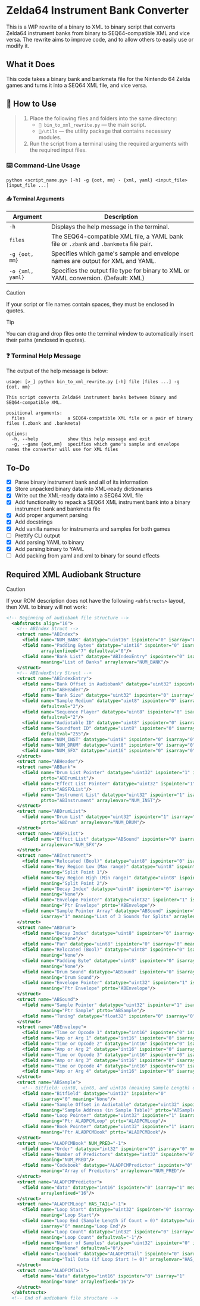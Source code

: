 # Zelda64 Instrument Bank Converter
This is a WIP rewrite of a binary to XML to binary script that converts Zelda64 instrument banks from binary to SEQ64-compatible XML and vice versa. The rewrite aims to improve code, and to allow others to easily use or modify it.

## What it Does
This code takes a binary bank and bankmeta file for the Nintendo 64 Zelda games and turns it into a SEQ64 XML file, and vice versa.

## 🔧 How to Use
> 1. Place the following files and folders into the same directory:
>    - `📄 bin_to_xml_rewrite.py` — the main script.
>    - `📁/utils` — the utility package that contains necessary modules.
> 2. Run the script from a terminal using the required arguments with the required input files.

### ⌨️ Command-Line Usage
```
python <script_name.py> [-h] -g {oot, mm} - {xml, yaml} <input_file> [input_file ...]
```

#### 📥 Terminal Arguments
| Argument | Description |
| --- | --- |
| `-h` | Displays the help message in the terminal. |
| `files` | The SEQ64-compatible XML file, a YAML bank file or `.zbank` and `.bankmeta` file pair. |
| `-g {oot, mm}` | Specifies which game's sample and envelope names are output for XML and YAML. |
| `-o {xml, yaml}` | Specifies the output file type for binary to XML or YAML conversion. (Default: XML) |

> [!CAUTION]
> If your script or file names contain spaces, they must be enclosed in quotes.

> [!TIP]
> You can drag and drop files onto the terminal window to automatically insert their paths (enclosed in quotes).

### ❓ Terminal Help Message
The output of the help message is below:
```
usage: [>_] python bin_to_xml_rewrite.py [-h] file [files ...] -g {oot, mm}

This script converts Zelda64 instrument banks between binary and SEQ64-compatible XML.

positional arguments:
  files                a SEQ64-compatible XML file or a pair of binary files (.zbank and .bankmeta)

options:
  -h, --help           show this help message and exit
  -g, --game {oot,mm}  specifies which game's sample and envelope names the converter will use for XML files
```

## To-Do
- [x] Parse binary instrument bank and all of its information
- [x] Store unpacked binary data into XML-ready dictionaries
- [x] Write out the XML-ready data into a SEQ64 XML file
- [x] Add functionality to repack a SEQ64 XML instrument bank into a binary instrument bank and bankmeta file
- [x] Add proper argument parsing
- [x] Add docstrings
- [x] Add vanilla names for instruments and samples for both games
- [ ] Prettify CLI output
- [x] Add parsing YAML to binary
- [x] Add parsing binary to YAML
- [ ] Add packing from yaml and xml to binary for sound effects

## Required XML Audiobank Structure
> [!CAUTION]
> If your ROM description does not have the following `<abfstructs>` layout, then XML to binary will not work:
```xml
<!-- Beginning of audiobank file structure -->
  <abfstructs align="16">
    <!-- ABIndex Struct -->
    <struct name="ABIndex">
      <field name="NUM_BANK" datatype="uint16" ispointer="0" isarray="0" meaning="NUM_BANK"/>
      <field name="Padding Bytes" datatype="uint16" ispointer="0" isarray="1" meaning="None"
             arraylenfixed="7" defaultval="0"/>
      <field name="Bank List" datatype="ABIndexEntry" ispointer="0" isarray="1"
             meaning="List of Banks" arraylenvar="NUM_BANK"/>
    </struct>
    <!-- ABIndexEntry Struct -->
    <struct name="ABIndexEntry">
      <field name="Bank Offset in Audiobank" datatype="uint32" ispointer="1" isarray="0" meaning="Ptr Bank (in Audiobank)"
             ptrto="ABHeader"/>
      <field name="Bank Size" datatype="uint32" ispointer="0" isarray="0" meaning="Bank Length"/>
      <field name="Sample Medium" datatype="uint8" ispointer="0" isarray="0" meaning="None"
             defaultval="2"/>
      <field name="Sequence Player" datatype="uint8" ispointer="0" isarray="0" meaning="None"
             defaultval="2"/>
      <field name="Audiotable ID" datatype="uint8" ispointer="0" isarray="0" meaning="Sample Table number"/>
      <field name="Soundfont ID" datatype="uint8" ispointer="0" isarray="0" meaning="None"
             defaultval="255"/>
      <field name="NUM_INST" datatype="uint8" ispointer="0" isarray="0" meaning="NUM_INST"/>
      <field name="NUM_DRUM" datatype="uint8" ispointer="0" isarray="0" meaning="NUM_DRUM"/>
      <field name="NUM_SFX" datatype="uint16" ispointer="0" isarray="0" meaning="NUM_SFX"/>
    </struct>
    <struct name="ABHeader"/>
    <struct name="ABBank">
      <field name="Drum List Pointer" datatype="uint32" ispointer="1" isarray="0" meaning="Ptr Drum List"
             ptrto="ABDrumList"/>
      <field name="Effect List Pointer" datatype="uint32" ispointer="1" isarray="0" meaning="Ptr SFX List"
             ptrto="ABSFXList"/>
      <field name="Instrument List" datatype="uint32" ispointer="1" isarray="1" meaning="List of Ptrs to Insts"
             ptrto="ABInstrument" arraylenvar="NUM_INST"/>
    </struct>
    <struct name="ABDrumList">
      <field name="Drum List" datatype="uint32" ispointer="1" isarray="1" meaning="List of Ptrs to Drums"
             ptrto="ABDrum" arraylenvar="NUM_DRUM"/>
    </struct>
    <struct name="ABSFXList">
      <field name="Effect List" datatype="ABSound" ispointer="0" isarray="1" meaning="List of Sounds"
             arraylenvar="NUM_SFX"/>
    </struct>
    <struct name="ABInstrument">
      <field name="Relocated (Bool)" datatype="uint8" ispointer="0" isarray="0" meaning="None"/>
      <field name="Key Region Low (Max range)" datatype="uint8" ispointer="0" isarray="0"
             meaning="Split Point 1"/>
      <field name="Key Region High (Min range)" datatype="uint8" ispointer="0" isarray="0"
             meaning="Split Point 2"/>
      <field name="Decay Index" datatype="uint8" ispointer="0" isarray="0"
             meaning="None"/>
      <field name="Envelope Pointer" datatype="uint32" ispointer="1" isarray="0"
             meaning="Ptr Envelope" ptrto="ABEnvelope"/>
      <field name="Sample Pointer Array" datatype="ABSound" ispointer="0"
             isarray="1" meaning="List of 3 Sounds for Splits" arraylenfixed="3"/>
    </struct>
    <struct name="ABDrum">
      <field name="Decay Index" datatype="uint8" ispointer="0" isarray="0"
             meaning="None"/>
      <field name="Pan" datatype="uint8" ispointer="0" isarray="0" meaning="None"/>
      <field name="Relocated (Bool)" datatype="uint8" ispointer="0" isarray="0"
             meaning="None"/>
      <field name="Padding Byte" datatype="uint8" ispointer="0" isarray="0"
             meaning="None"/>
      <field name="Drum Sound" datatype="ABSound" ispointer="0" isarray="0"
             meaning="Drum Sound"/>
      <field name="Envelope Pointer" datatype="uint32" ispointer="1" isarray="0"
             meaning="Ptr Envelope" ptrto="ABEnvelope"/>
    </struct>
    <struct name="ABSound">
      <field name="Sample Pointer" datatype="uint32" ispointer="1" isarray="0"
             meaning="Ptr Sample" ptrto="ABSample"/>
      <field name="Tuning" datatype="float32" ispointer="0" isarray="0" meaning="None"/>
    </struct>
    <struct name="ABEnvelope">
      <field name="Time or Opcode 1" datatype="int16" ispointer="0" isarray="0" meaning="none"/>
      <field name="Amp or Arg 1" datatype="int16" ispointer="0" isarray="0" meaning="none"/>
      <field name="Time or Opcode 2" datatype="int16" ispointer="0" isarray="0" meaning="none"/>
      <field name="Amp or Arg 2" datatype="int16" ispointer="0" isarray="0" meaning="none"/>
      <field name="Time or Opcode 3" datatype="int16" ispointer="0" isarray="0" meaning="none"/>
      <field name="Amp or Arg 3" datatype="int16" ispointer="0" isarray="0" meaning="none"/>
      <field name="Time or Opcode 4" datatype="int16" ispointer="0" isarray="0" meaning="none"/>
      <field name="Amp or Arg 4" datatype="int16" ispointer="0" isarray="0" meaning="none"/>
    </struct>
    <struct name="ABSample">
      <!-- Bitfield: uint8, uint8, and uint16 (meaning Sample Length) originally -->
      <field name="Bitfield" datatype="uint32" ispointer="0"
             isarray="0" meaning="None"/>
      <field name="Sample Offset in Audiotable" datatype="uint32" ispointer="0" isarray="0"
             meaning="Sample Address (in Sample Table)" ptrto="ATSample"/>
      <field name="Loop Pointer" datatype="uint32" ispointer="1" isarray="0"
             meaning="Ptr ALADPCMLoop" ptrto="ALADPCMLoop"/>
      <field name="Book Pointer" datatype="uint32" ispointer="1" isarray="0"
             meaning="Ptr ALADPCMBook" ptrto="ALADPCMBook"/>
    </struct>
    <struct name="ALADPCMBook" NUM_PRED="-1">
      <field name="Order" datatype="int32" ispointer="0" isarray="0" meaning="None"/>
      <field name="Number of Predictors" datatype="int32" ispointer="0" isarray="0"
             meaning="NUM_PRED"/>
      <field name="Codebook" datatype="ALADPCMPredictor" ispointer="0" isarray="1"
             meaning="Array of Predictors" arraylenvar="NUM_PRED"/>
    </struct>
    <struct name="ALADPCMPredictor">
      <field name="data" datatype="int16" ispointer="0" isarray="1" meaning="None"
             arraylenfixed="16"/>
    </struct>
    <struct name="ALADPCMLoop" HAS_TAIL="-1">
      <field name="Loop Start" datatype="uint32" ispointer="0" isarray="0"
             meaning="Loop Start"/>
      <field name="Loop End (Sample Length if Count = 0)" datatype="uint32" ispointer="0"
             isarray="0" meaning="Loop End"/>
      <field name="Loop Count" datatype="int32" ispointer="0" isarray="0"
             meaning="Loop Count" defaultval="-1"/>
      <field name="Number of Samples" datatype="uint32" ispointer="0" isarray="0"
             meaning="None" defaultval="0"/>
      <field name="Loopbook" datatype="ALADPCMTail" ispointer="0" isarray="1"
             meaning="Tail Data (if Loop Start != 0)" arraylenvar="HAS_TAIL"/>
    </struct>
    <struct name="ALADPCMTail">
      <field name="data" datatype="int16" ispointer="0" isarray="1"
             meaning="None" arraylenfixed="16"/>
    </struct>
  </abfstructs>
  <!-- End of audiobank file structure -->
```

